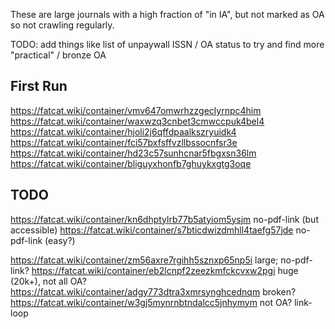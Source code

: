 
These are large journals with a high fraction of "in IA", but not marked as OA
so not crawling regularly.

TODO: add things like list of unpaywall ISSN / OA status to try and find more
"practical" / bronze OA

## First Run

https://fatcat.wiki/container/vmv647omwrhzzgeclyrnpc4him
https://fatcat.wiki/container/waxwzq3cnbet3cmwccpuk4bel4
https://fatcat.wiki/container/hjoli2j6qffdpaalkszryuidk4
https://fatcat.wiki/container/fci57bxfsffvzllbssocnfsr3e
https://fatcat.wiki/container/hd23c57sunhcnar5fbgxsn36lm
https://fatcat.wiki/container/bliguyxhonfb7ghuykxgtg3oqe

## TODO

https://fatcat.wiki/container/kn6dhptylrb77b5atyiom5ysjm no-pdf-link (but accessible)
https://fatcat.wiki/container/s7bticdwizdmhll4taefg57jde no-pdf-link (easy?)

https://fatcat.wiki/container/zm56axre7rgihh5sznxp65np5i large; no-pdf-link?
https://fatcat.wiki/container/eb2lcnpf2zeezkmfckcvxw2pgi huge (20k+), not all OA?
https://fatcat.wiki/container/adgy773dtra3xmrsynghcednqm broken?
https://fatcat.wiki/container/w3gj5mynrnbtndalcc5jnhymym not OA? link-loop
